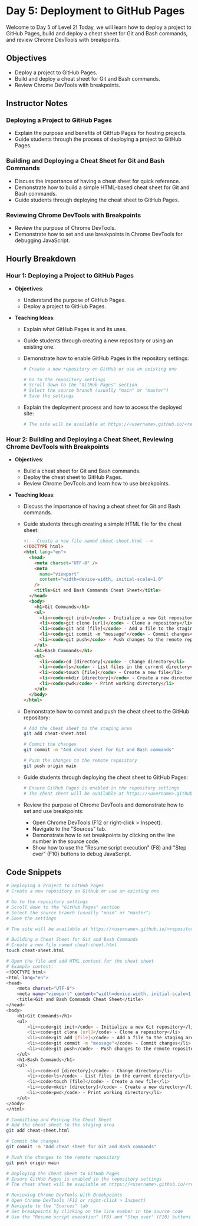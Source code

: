 # Day 5: Deployment to GitHub Pages

Welcome to Day 5 of Level 2! Today, we will learn how to deploy a project to GitHub Pages, build and deploy a cheat sheet for Git and Bash commands, and review Chrome DevTools with breakpoints.

## Objectives

- Deploy a project to GitHub Pages.
- Build and deploy a cheat sheet for Git and Bash commands.
- Review Chrome DevTools with breakpoints.

## Instructor Notes

### Deploying a Project to GitHub Pages

- Explain the purpose and benefits of GitHub Pages for hosting projects.
- Guide students through the process of deploying a project to GitHub Pages.

### Building and Deploying a Cheat Sheet for Git and Bash Commands

- Discuss the importance of having a cheat sheet for quick reference.
- Demonstrate how to build a simple HTML-based cheat sheet for Git and Bash commands.
- Guide students through deploying the cheat sheet to GitHub Pages.

### Reviewing Chrome DevTools with Breakpoints

- Review the purpose of Chrome DevTools.
- Demonstrate how to set and use breakpoints in Chrome DevTools for debugging JavaScript.

## Hourly Breakdown

### Hour 1: Deploying a Project to GitHub Pages

- **Objectives**:
  - Understand the purpose of GitHub Pages.
  - Deploy a project to GitHub Pages.
- **Teaching Ideas**:

  - Explain what GitHub Pages is and its uses.
  - Guide students through creating a new repository or using an existing one.
  - Demonstrate how to enable GitHub Pages in the repository settings:

    ```bash
    # Create a new repository on GitHub or use an existing one

    # Go to the repository settings
    # Scroll down to the "GitHub Pages" section
    # Select the source branch (usually "main" or "master")
    # Save the settings
    ```

  - Explain the deployment process and how to access the deployed site:
    ```bash
    # The site will be available at https://<username>.github.io/<repository>
    ```

### Hour 2: Building and Deploying a Cheat Sheet, Reviewing Chrome DevTools with Breakpoints

- **Objectives**:
  - Build a cheat sheet for Git and Bash commands.
  - Deploy the cheat sheet to GitHub Pages.
  - Review Chrome DevTools and learn how to use breakpoints.
- **Teaching Ideas**:

  - Discuss the importance of having a cheat sheet for Git and Bash commands.
  - Guide students through creating a simple HTML file for the cheat sheet:
    ```html
    <!-- Create a new file named cheat-sheet.html -->
    <!DOCTYPE html>
    <html lang="en">
      <head>
        <meta charset="UTF-8" />
        <meta
          name="viewport"
          content="width=device-width, initial-scale=1.0"
        />
        <title>Git and Bash Commands Cheat Sheet</title>
      </head>
      <body>
        <h1>Git Commands</h1>
        <ul>
          <li><code>git init</code> - Initialize a new Git repository</li>
          <li><code>git clone [url]</code> - Clone a repository</li>
          <li><code>git add [file]</code> - Add a file to the staging area</li>
          <li><code>git commit -m "message"</code> - Commit changes</li>
          <li><code>git push</code> - Push changes to the remote repository</li>
        </ul>
        <h1>Bash Commands</h1>
        <ul>
          <li><code>cd [directory]</code> - Change directory</li>
          <li><code>ls</code> - List files in the current directory</li>
          <li><code>touch [file]</code> - Create a new file</li>
          <li><code>mkdir [directory]</code> - Create a new directory</li>
          <li><code>pwd</code> - Print working directory</li>
        </ul>
      </body>
    </html>
    ```
  - Demonstrate how to commit and push the cheat sheet to the GitHub repository:

    ```bash
    # Add the cheat sheet to the staging area
    git add cheat-sheet.html

    # Commit the changes
    git commit -m "Add cheat sheet for Git and Bash commands"

    # Push the changes to the remote repository
    git push origin main
    ```

  - Guide students through deploying the cheat sheet to GitHub Pages:
    ```bash
    # Ensure GitHub Pages is enabled in the repository settings
    # The cheat sheet will be available at https://<username>.github.io/<repository>/cheat-sheet.html
    ```
  - Review the purpose of Chrome DevTools and demonstrate how to set and use breakpoints:
    - Open Chrome DevTools (F12 or right-click > Inspect).
    - Navigate to the "Sources" tab.
    - Demonstrate how to set breakpoints by clicking on the line number in the source code.
    - Show how to use the "Resume script execution" (F8) and "Step over" (F10) buttons to debug JavaScript.

## Code Snippets

```bash
# Deploying a Project to GitHub Pages
# Create a new repository on GitHub or use an existing one

# Go to the repository settings
# Scroll down to the "GitHub Pages" section
# Select the source branch (usually "main" or "master")
# Save the settings

# The site will be available at https://<username>.github.io/<repository>

# Building a Cheat Sheet for Git and Bash Commands
# Create a new file named cheat-sheet.html
touch cheat-sheet.html

# Open the file and add HTML content for the cheat sheet
# Example content:
<!DOCTYPE html>
<html lang="en">
<head>
    <meta charset="UTF-8">
    <meta name="viewport" content="width=device-width, initial-scale=1.0">
    <title>Git and Bash Commands Cheat Sheet</title>
</head>
<body>
    <h1>Git Commands</h1>
    <ul>
        <li><code>git init</code> - Initialize a new Git repository</li>
        <li><code>git clone [url]</code> - Clone a repository</li>
        <li><code>git add [file]</code> - Add a file to the staging area</li>
        <li><code>git commit -m "message"</code> - Commit changes</li>
        <li><code>git push</code> - Push changes to the remote repository</li>
    </ul>
    <h1>Bash Commands</h1>
    <ul>
        <li><code>cd [directory]</code> - Change directory</li>
        <li><code>ls</code> - List files in the current directory</li>
        <li><code>touch [file]</code> - Create a new file</li>
        <li><code>mkdir [directory]</code> - Create a new directory</li>
        <li><code>pwd</code> - Print working directory</li>
    </ul>
</body>
</html>

# Committing and Pushing the Cheat Sheet
# Add the cheat sheet to the staging area
git add cheat-sheet.html

# Commit the changes
git commit -m "Add cheat sheet for Git and Bash commands"

# Push the changes to the remote repository
git push origin main

# Deploying the Cheat Sheet to GitHub Pages
# Ensure GitHub Pages is enabled in the repository settings
# The cheat sheet will be available at https://<username>.github.io/<repository>/cheat-sheet.html

# Reviewing Chrome DevTools with Breakpoints
# Open Chrome DevTools (F12 or right-click > Inspect)
# Navigate to the "Sources" tab
# Set breakpoints by clicking on the line number in the source code
# Use the "Resume script execution" (F8) and "Step over" (F10) buttons to debug JavaScript
```
